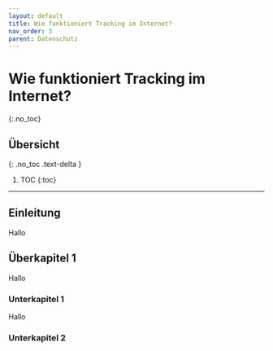 ```yaml
---
layout: default
title: Wie funktioniert Tracking im Internet?
nav_order: 3
parent: Datenschutz
---
```


# Wie funktioniert Tracking im Internet?
{:.no_toc}

## Übersicht
{: .no_toc .text-delta }

1. TOC
{:toc}

---

## Einleitung
Hallo

## Überkapitel 1
Hallo

### Unterkapitel 1
Hallo

### Unterkapitel 2

